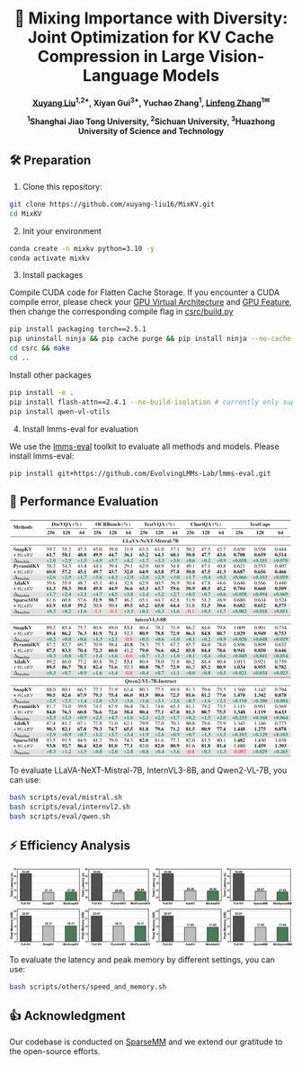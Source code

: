 <div align=center>

<h1> 🚀 Mixing Importance with Diversity: Joint Optimization for KV Cache Compression in Large Vision-Language Models </h1>


<h4 align="center"> 

[Xuyang Liu](https://xuyang-liu16.github.io/)<sup>1,2*</sup>,
Xiyan Gui<sup>3*</sup>,
Yuchao Zhang<sup>1</sup>,
[Linfeng Zhang](http://www.zhanglinfeng.tech/)<sup>1✉</sup>

<sup>1</sup>Shanghai Jiao Tong University, <sup>2</sup>Sichuan University, <sup>3</sup>Huazhong University of Science and Technology

</h4>

</div>

## 🛠 Preparation

1. Clone this repository:
```bash 
git clone https://github.com/xuyang-liu16/MixKV.git
cd MixKV
```

2. Init your environment
```bash
conda create -n mixkv python=3.10 -y
conda activate mixkv
```

3. Install packages

Compile CUDA code for Flatten Cache Storage. If you encounter a CUDA compile error, please check your [GPU Virtual Architecture](https://docs.nvidia.com/cuda/cuda-compiler-driver-nvcc/index.html#virtual-architecture-feature-list) and [GPU Feature](https://docs.nvidia.com/cuda/cuda-compiler-driver-nvcc/index.html#gpu-feature-list), then change the corresponding compile flag in [csrc/build.py](https://github.com/xuyang-liu16/MixKV/blob/main/csrc/build.py#L20)
```bash
pip install packaging torch==2.5.1
pip uninstall ninja && pip cache purge && pip install ninja --no-cache-dir
cd csrc && make
cd ..
```

Install other packages
```bash
pip install -e .
pip install flash-attn==2.4.1 --no-build-isolation # currently only support FlashAttention
pip install qwen-vl-utils
```

4. Install lmms-eval for evaluation

We use the [lmms-eval](https://github.com/EvolvingLMMs-Lab/lmms-eval) toolkit to evaluate all methods and models. Please install lmms-eval:

```bash
pip install git+https://github.com/EvolvingLMMs-Lab/lmms-eval.git
```
## 🚀 Performance Evaluation

<p align="center"> <img src="assets/performance.png" width="1000" align="center"> </p>

To evaluate LLaVA-NeXT-Mistral-7B, InternVL3-8B, and Qwen2-VL-7B, you can use:

```bash
bash scripts/eval/mistral.sh
bash scripts/eval/internvl2.sh
bash scripts/eval/qwen.sh
```

## ⚡ Efficiency Analysis

<p align="center"> <img src="assets/efficiency.png" width="1000" align="center"> </p>

To evaluate the latency and peak memory by different settings, you can use:

```bash
bash scripts/others/speed_and_memory.sh
```

## 👍 Acknowledgment

Our codebase is conducted on [SparseMM](https://github.com/CR400AF-A/SparseMM) and we extend our gratitude to the open-source efforts.
